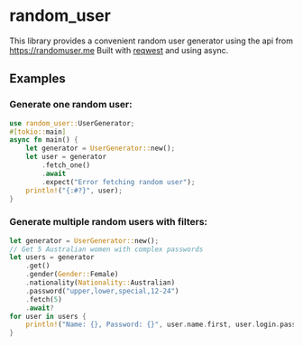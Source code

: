 
# random_user

This library provides a convenient random user generator using the api from <https://randomuser.me>
Built with [reqwest](https://docs.rs/reqwest/latest/reqwest/) and using async.

## Examples
### Generate one random user:
```rust
use random_user::UserGenerator;
#[tokio::main]
async fn main() {
    let generator = UserGenerator::new();
    let user = generator
        .fetch_one()
        .await
        .expect("Error fetching random user");
    println!("{:#?}", user);
}
```
### Generate multiple random users with filters:
```rust
let generator = UserGenerator::new();
// Get 5 Australian women with complex passwords
let users = generator
    .get()
    .gender(Gender::Female)
    .nationality(Nationality::Australian)
    .password("upper,lower,special,12-24")
    .fetch(5)
    .await?
for user in users {
    println!("Name: {}, Password: {}", user.name.first, user.login.password);
}
```